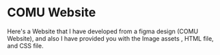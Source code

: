 # COMU Website
Here's a Website that I have developed from a figma design (COMU Website), and also I have provided you with the Image assets , HTML file, and CSS file.
